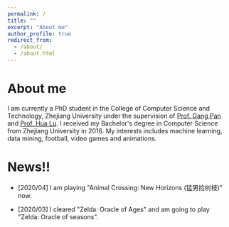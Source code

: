 ```yaml
---
permalink: /
title: ""
excerpt: "About me"
author_profile: true
redirect_from: 
  - /about/
  - /about.html
---
```


About me
======
I am currently a PhD student in the College of Computer Science and Technology, Zhejiang University under the supervision of [Prof. Gang Pan](https://person.zju.edu.cn/en/gpan) and [Prof. Hua Lu](https://luhua.ruc.dk). I received my Bachelor's degree in Computer Science from Zhejiang University in 2016. My interests includes machine learning, data mining, football, video games and animations.

News!!
=====
* \[2020/04\] I am playing "Animal Crossing: New Horizons \(猛男捡树枝\)" now.

* \[2020/03\] I cleared "Zelda: Oracle of Ages" and am going to play "Zelda: Oracle of seasons". 
